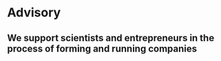 # Advisory
## We support scientists and entrepreneurs in the process of forming and running companies
